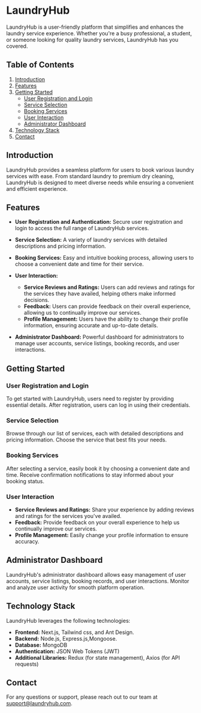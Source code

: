 # LaundryHub

LaundryHub is a user-friendly platform that simplifies and enhances the laundry service experience. Whether you're a busy professional, a student, or someone looking for quality laundry services, LaundryHub has you covered.

## Table of Contents

1. [Introduction](#introduction)
2. [Features](#features)
3. [Getting Started](#getting-started)
   - [User Registration and Login](#user-registration-and-login)
   - [Service Selection](#service-selection)
   - [Booking Services](#booking-services)
   - [User Interaction](#user-interaction)
   - [Administrator Dashboard](#administrator-dashboard)
4. [Technology Stack](#technology-stack)
5. [Contact](#contact)

## Introduction

LaundryHub provides a seamless platform for users to book various laundry services with ease. From standard laundry to premium dry cleaning, LaundryHub is designed to meet diverse needs while ensuring a convenient and efficient experience.

## Features

- **User Registration and Authentication:** Secure user registration and login to access the full range of LaundryHub services.

- **Service Selection:** A variety of laundry services with detailed descriptions and pricing information.

- **Booking Services:** Easy and intuitive booking process, allowing users to choose a convenient date and time for their service.

- **User Interaction:**

  - **Service Reviews and Ratings:** Users can add reviews and ratings for the services they have availed, helping others make informed decisions.
  - **Feedback:** Users can provide feedback on their overall experience, allowing us to continually improve our services.
  - **Profile Management:** Users have the ability to change their profile information, ensuring accurate and up-to-date details.

- **Administrator Dashboard:** Powerful dashboard for administrators to manage user accounts, service listings, booking records, and user interactions.

## Getting Started

### User Registration and Login

To get started with LaundryHub, users need to register by providing essential details. After registration, users can log in using their credentials.

### Service Selection

Browse through our list of services, each with detailed descriptions and pricing information. Choose the service that best fits your needs.

### Booking Services

After selecting a service, easily book it by choosing a convenient date and time. Receive confirmation notifications to stay informed about your booking status.

### User Interaction

- **Service Reviews and Ratings:** Share your experience by adding reviews and ratings for the services you've availed.
- **Feedback:** Provide feedback on your overall experience to help us continually improve our services.
- **Profile Management:** Easily change your profile information to ensure accuracy.

## Administrator Dashboard

LaundryHub's administrator dashboard allows easy management of user accounts, service listings, booking records, and user interactions. Monitor and analyze user activity for smooth platform operation.

## Technology Stack

LaundryHub leverages the following technologies:

- **Frontend:** Next.js, Tailwind css, and Ant Design.
- **Backend:** Node.js, Express.js,Mongoose.
- **Database:** MongoDB
- **Authentication:** JSON Web Tokens (JWT)
- **Additional Libraries:** Redux (for state management), Axios (for API requests)

## Contact

For any questions or support, please reach out to our team at support@laundryhub.com.
